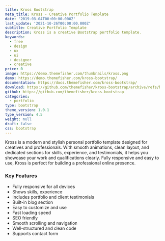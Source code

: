 ```yaml
---
title: Kross Bootstrap
meta_title: Kross - Creative Portfolio Template
date: '2019-08-04T00:00:00.000Z'
last_update: '2021-10-26T00:00:00.000Z'
subtitle: Creative Portfolio Template
description: Kross is a creative Bootstrap portfolio template.
keywords:
  - free
  - design
  - ux
  - ui
  - designer
  - creative
price: 0
image: https://demo.themefisher.com/thumbnails/kross.png
demo: https://demo.themefisher.com/kross-bootstrap/
documentation: https://docs.themefisher.com/kross-bootstrap/
download: https://github.com/themefisher/kross-bootstrap/archive/refs/heads/main.zip
github: https://github.com/themefisher/kross-bootstrap
categories:
  - portfolio
type: bootstrap
theme_version: 1.0.1
type_version: 4.5
weight: null
draft: false
css: bootstrap
---
```

Kross is a modern and stylish personal portfolio template designed for creatives and professionals. With smooth animations, clean layout, and dedicated sections for skills, experience, and testimonials, it helps you showcase your work and qualifications clearly. Fully responsive and easy to use, Kross is perfect for building a professional online presence.

### Key Features

* Fully responsive for all devices
* Shows skills, experience
* Includes portfolio and client testimonials
* Built-in blog section
* Easy to customize and use
* Fast loading speed
* SEO friendly
* Smooth scrolling and navigation
* Well-structured and clean code
* Supports contact form
